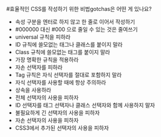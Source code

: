 
#효율적인 CSS를 작성하기 위한 비법gotchas은 어떤 게 있나요?

- 속성 구분을 엔터로 하지 않고 한 줄로 이어서 작성하기
- #000000 대신 #000 으로 줄일 수 있는 것은 줄여쓰기
- universal 규칙을 피하라
- ID 규칙에 쓸모없는 태그나 클래스를 붙이지 말라
- Class 규칙에 쓸모없는 태그를 붙이지 말라
- 가장 명확한 규칙을 적용하라
- 자손 선택자를 피하라
- Tag 규칙은 자식 선택자를 절대로 포함하지 말라
- 자식 선택자를 사용할 때에 항상 주의하라
- 상속을 사용하라
- 전체 선택자의 사용을 피하자
- ID 선택자를 태그 선택자나 클래스 선택자와 함께 사용하지 말자
- 불필요하게 긴 선택자의 사용을 피하자
- 자손 선택자의 사용을 피하자
- CSS3에서 추가된 선택자의 사용을 피하자
